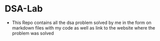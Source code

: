 # DSA-Lab

- This Repo contains all the dsa problem solved by me in the form on markdown files with my code as well as link to the website where the problem was solved
 
